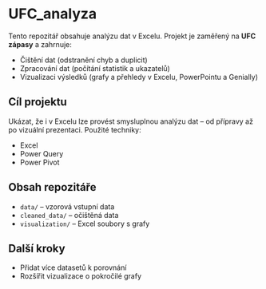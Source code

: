 # UFC_analyza

Tento repozitář obsahuje analýzu dat v Excelu.
Projekt je zaměřený na **UFC zápasy** a zahrnuje:
- Čištění dat (odstranění chyb a duplicit)
- Zpracování dat (počítání statistik a ukazatelů)
- Vizualizaci výsledků (grafy a přehledy v Excelu, PowerPointu a Genially)
## Cíl projektu
Ukázat, že i v Excelu lze provést smysluplnou analýzu dat – od přípravy až po vizuální prezentaci.
Použité techniky:
- Excel
- Power Query
- Power Pivot
## Obsah repozitáře
- `data/` – vzorová vstupní data
- `cleaned_data/` – očištěná data
- `visualization/` – Excel soubory s grafy
## Další kroky
- Přidat více datasetů k porovnání
- Rozšířit vizualizace o pokročilé grafy

